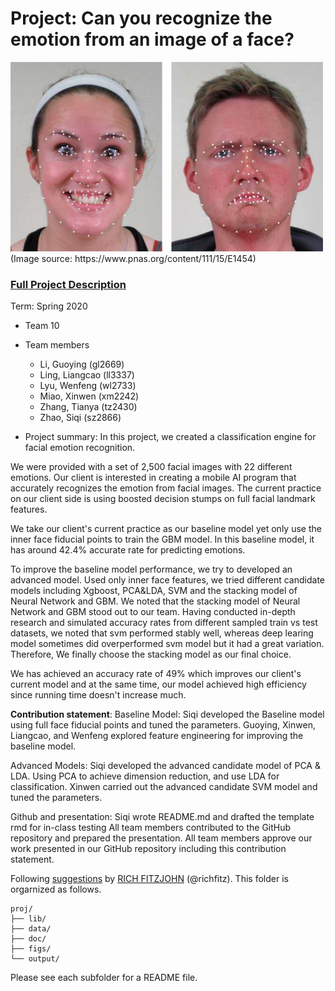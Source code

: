 # Project: Can you recognize the emotion from an image of a face? 
<img src="figs/CE.jpg" alt="Compound Emotions" width="500"/>
(Image source: https://www.pnas.org/content/111/15/E1454)

### [Full Project Description](doc/project3_desc.md)

Term: Spring 2020

+ Team 10
+ Team members
	+ Li, Guoying (gl2669)
	+ Ling, Liangcao (ll3337)
	+ Lyu, Wenfeng (wl2733)
	+ Miao, Xinwen (xm2242)
	+ Zhang, Tianya (tz2430)
	+ Zhao, Siqi (sz2866)

+ Project summary: In this project, we created a classification engine for facial emotion recognition. 

We were provided with a set of 2,500 facial images with 22 different emotions. Our client is interested in creating a mobile AI program that accurately recognizes the emotion from facial images. The current practice on our client side is using boosted decision stumps on full facial landmark features.

We take our client's current practice as our baseline model yet only use the inner face fiducial points to train the GBM model. In this baseline model, it has around 42.4% accurate rate for predicting emotions.

To improve the baseline model performance, we try to developed an advanced model. Used only inner face features, we tried different candidate models including Xgboost, PCA&LDA, SVM and the stacking model of Neural Network and GBM. We noted that the stacking model of Neural Network and GBM stood out to our team. Having conducted in-depth research and simulated accuracy rates from different sampled train vs test datasets, we noted that svm performed stably well, whereas deep learing model sometimes did overperformed svm model but it had a great variation. Therefore, We finally choose the stacking model as our final choice.

We has achieved an accuracy rate of 49% which improves our client's current model and at the same time, our model achieved high efficiency since running time doesn't increase much.

**Contribution statement**: 
Baseline Model: Siqi developed the Baseline model using full face fiducial points and tuned the parameters. Guoying, Xinwen, Liangcao, and Wenfeng explored feature engineering for improving the baseline model.

Advanced Models: Siqi developed the advanced candidate model of PCA & LDA. Using PCA to achieve dimension reduction, and use LDA for classification. Xinwen carried out the advanced candidate SVM model and tuned the parameters.

Github and presentation: Siqi wrote README.md and drafted the template rmd for in-class testing
All team members contributed to the GitHub repository and prepared the presentation. All team members approve our work presented in our GitHub repository including this contribution statement.

Following [suggestions](http://nicercode.github.io/blog/2013-04-05-projects/) by [RICH FITZJOHN](http://nicercode.github.io/about/#Team) (@richfitz). This folder is orgarnized as follows.

```
proj/
├── lib/
├── data/
├── doc/
├── figs/
└── output/
```

Please see each subfolder for a README file.
